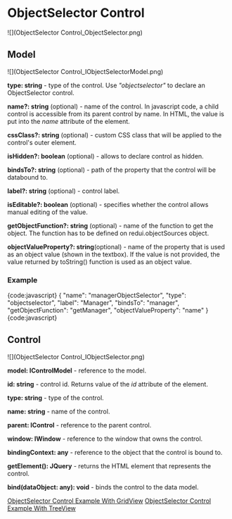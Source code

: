 # ObjectSelector Control

![](ObjectSelector Control_ObjectSelector.png)

## Model

![](ObjectSelector Control_IObjectSelectorModel.png)

**type: string** - type of the control. Use _"objectselector"_ to declare an ObjectSelector control.

**name?: string** (optional) - name of the control. In javascript code, a child control is accessible from its parent control by name. In HTML, the value is put into the _name_ attribute of the element.

**cssClass?: string** (optional) - custom CSS class that will be applied to the control's outer element.

**isHidden?: boolean** (optional) - allows to declare control as hidden.

**bindsTo?: string** (optional) - path of the property that the control will be databound to.

**label?: string** (optional) - control label.

**isEditable?: boolean** (optional) - specifies whether the control allows manual editing of the value.

**getObjectFunction?: string** (optional) - name of the function to get the object. The function has to be defined on redui.objectSources object.

**objectValueProperty?: string**(optional) - name of the property that is used as an object value (shown in the textbox). If the value is not provided, the value returned by toString() function is used as an object value.

### Example

{code:javascript}
{
	"name": "managerObjectSelector",
	"type": "objectselector",
	"label": "Manager",
	"bindsTo": "manager",
	"getObjectFunction": "getManager",
	"objectValueProperty": "name"
}
{code:javascript}

## Control

![](ObjectSelector Control_IObjectSelector.png)

**model: IControlModel** - reference to the model.

**id: string** - control id. Returns value of the _id_ attribute of the element.

**type: string** - type of the control.

**name: string** - name of the control.

**parent: IControl** - reference to the parent control.

**window: IWindow** - reference to the window that owns the control.

**bindingContext: any** - reference to the object that the control is bound to.

**getElement(): JQuery** - returns the HTML element that represents the control.

**bind(dataObject: any): void** - binds the control to the data model.

[ObjectSelector Control Example With GridView](ObjectSelector-Control-Example.md)
[ObjectSelector Control Example With TreeView](ObjectSelector-Control-Example-With-TreeView.md)